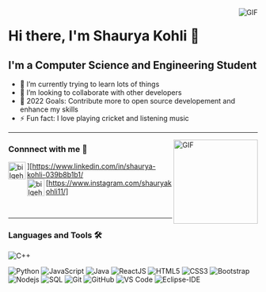 <img align="right" alt="GIF" src="https://raw.githubusercontent.com/JoeyBling/JoeyBling/master/pic/pusheencode.gif" />

# Hi there, I'm Shaurya Kohli 👋 
## I'm a Computer Science and Engineering Student 

- 🌱 I’m currently trying to learn lots of things
- 👯 I’m looking to collaborate with other developers
- 🥅 2022 Goals: Contribute more to open source developement and enhance my skills
- ⚡ Fun fact: I love playing cricket and listening music
---

<img align="right" alt="GIF" height="170px" src="https://media.giphy.com/media/J5B1Y8QZnzXXbLQIBu/giphy.gif" />

### Connnect with me 📝
<img align="left" alt="bilgehangecici | LinkedIn" width="35px" src="https://i.pinimg.com/originals/de/b4/6f/deb46f02a59e3b3a2aa58fac16290d63.gif" />][https://www.linkedin.com/in/shaurya-kohli-039b8b1b1/<br>
<img align="left" alt="bilgehangecici | Instagram" width="35px" src="https://thumbs.gfycat.com/OrnateOrneryFoal-max-1mb.gif" />[https://www.instagram.com/shauryakohli11/]

<br/>

---

### Languages and Tools 🛠 


![C++](http://img.shields.io/badge/-C++-A8B9CC?style=flat-square&logo=c&logoColor=ffffff)

![Python](http://img.shields.io/badge/-Python-3776AB?style=flat-square&logo=python&logoColor=ffffff)
![JavaScript](https://img.shields.io/badge/-JavaScript-%23F7DF1C?style=flat-square&logo=javascript&logoColor=000000&labelColor=%23F7DF1C&color=%23FFCE5A)
![Java](http://img.shields.io/badge/-Java-5B4638?style=flat-square&logo=java&logoColor=ffffff)
![ReactJS](https://img.shields.io/badge/-React-61DAFB?style=flat-square&logo=react&logoColor=ffffff)
![HTML5](https://img.shields.io/badge/-HTML5-%23E44D27?style=flat-square&logo=html5&logoColor=ffffff)
![CSS3](https://img.shields.io/badge/-CSS3-%231572B6?style=flat-square&logo=css3)
![Bootstrap](https://img.shields.io/badge/-Bootstrap-563D7C?style=flat-square&logo=Bootstrap)
![Nodejs](https://img.shields.io/badge/-Nodejs-339933?style=flat-square&logo=Node.js&logoColor=ffffff)
![SQL](https://img.shields.io/badge/-Sql%20Server-CC2927?style=flat-square&logo=microsoft-sql-server&logoColor=ffffff)
![Git](https://img.shields.io/badge/-Git-%23F05032?style=flat-square&logo=git&logoColor=%23ffffff)
![GitHub](https://img.shields.io/badge/-GitHub-181717?style=flat-square&logo=github)
![VS Code](http://img.shields.io/badge/-VS%20Code-007ACC?style=flat-square&logo=visual-studio-code&logoColor=ffffff)
![Eclipse-IDE](http://img.shields.io/badge/-Eclipse-2C2255?style=flat-square&logo=eclipse&logoColor=ffffff)
<br/>
<br/>



  
